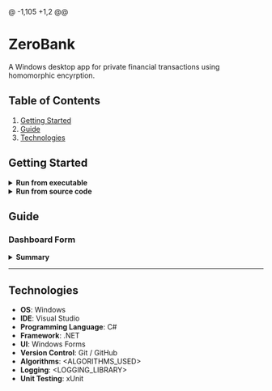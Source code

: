 @ -1,105 +1,2 @@

# ZeroBank

A Windows desktop app for private financial transactions using homomorphic encyrption.

## Table of Contents

1. [Getting Started](#getting-started)
2. [Guide](#guide)
3. [Technologies](#technologies)

## Getting Started

<details>
<summary><strong>Run from executable</strong></summary>

1. Download [ZeroBank.exe](RELEASE_URL) (SHA256 below)

   ```SHA256
   <SHA256_HASH>
   ```

2. Double-click ZeroBank.exe, click "More info", and then click "Run anyway". This prompt will disappear the next time ZeroBank is run.

   <img src="./images/MoreInfo.png" width="350"><img src="./images/RunAnyway.png" width="350">

</details>

<details>
<summary><strong>Run from source code</strong></summary>

1. Download the .NET SDK from Microsoft's website <a href="https://dotnet.microsoft.com/download"> here</a> or verify installation by running the following command:

   ```bash
   dotnet --version
   ```

2. Navigate to `<SOURCE_DIRECTORY>` and launch with the following command:

   ```bash
   dotnet run
   ```

</details>

## Guide

### Dashboard Form

<details>
<summary><strong>Summary</strong></summary>
The Dashboard Form displays tiles for...

- **Tile 1**:
- **Tile 2**:

<img src="./images/" width="1000">

</details>

---

## Technologies

- **OS**: Windows
- **IDE**: Visual Studio
- **Programming Language**: C#
- **Framework**: .NET
- **UI**: Windows Forms
- **Version Control**: Git / GitHub
- **Algorithms**: <ALGORITHMS_USED>
- **Logging**: <LOGGING_LIBRARY>
- **Unit Testing**: xUnit
